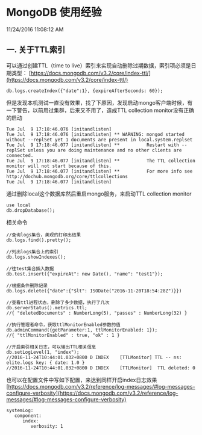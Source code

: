 # MongoDB 使用经验 #

11/24/2016 11:08:12 AM

## 一. 关于TTL索引 ##
可以通过创建TTL（time to live）索引来实现自动删除过期数据，索引项必须是日期类型：
[https://docs.mongodb.com/v3.2/core/index-ttl/](https://docs.mongodb.com/v3.2/core/index-ttl/)

	db.logs.createIndex({"date":1}, {expireAfterSeconds: 60});

但是发现本机测试一直没有效果，找了下原因，发现启动mongo客户端时候，有一下警告，以前用过集群，后来又不用了，造成TTL collection monitor没有正确的启动

	Tue Jul  9 17:18:46.076 [initandlisten] 
	Tue Jul  9 17:18:46.076 [initandlisten] ** WARNING: mongod started without --replSet yet 1 documents are present in local.system.replset
	Tue Jul  9 17:18:46.077 [initandlisten] **          Restart with --replSet unless you are doing maintenance and no other clients are connected.
	Tue Jul  9 17:18:46.077 [initandlisten] **          The TTL collection monitor will not start because of this.
	Tue Jul  9 17:18:46.077 [initandlisten] **          For more info see http://dochub.mongodb.org/core/ttlcollections
	Tue Jul  9 17:18:46.077 [initandlisten] 
	
通过删除local这个数据库然后重启mongo服务，来启动TTL collection monitor

	use local
	db.dropDatabase();

相关命令

	//查询logs集合，美观的打印出结果
	db.logs.find().pretty();

	//列出logs集合上的索引
	db.logs.showIndexes();

	//往test集合插入数据
	db.test.insert({"expireAt": new Date(), "name": "test1"});

	//根据条件删除记录
	db.logs.delete({"date":{"$lt": ISODate("2016-11-20T18:54:28Z")}})

	//查看ttl进程状态，删除了多少数据，执行了几次
	db.serverStatus().metrics.ttl;
	//{ "deletedDocuments" : NumberLong(5), "passes" : NumberLong(32) }

	//执行管理者命令，获取ttlMonitorEnabled参数的值
	db.adminCommand({getParameter:1, ttlMonitorEnabled: 1});
	//{ "ttlMonitorEnabled" : true, "ok" : 1 }

	//开启索引相关日志，可以输出TTL相关信息
	db.setLogLevel(1, "index");
	//2016-11-24T10:44:01.032+0800 D INDEX    [TTLMonitor] TTL -- ns: elite.logs key: { date: 1.0 }
	//2016-11-24T10:44:01.032+0800 D INDEX    [TTLMonitor] 	TTL deleted: 0
	
也可以在配置文件中写如下配置，来达到同样开启index日志效果 [https://docs.mongodb.com/v3.2/reference/log-messages/#log-messages-configure-verbosity](https://docs.mongodb.com/v3.2/reference/log-messages/#log-messages-configure-verbosity)

	systemLog:
       component:
          index:
             verbosity: 1

